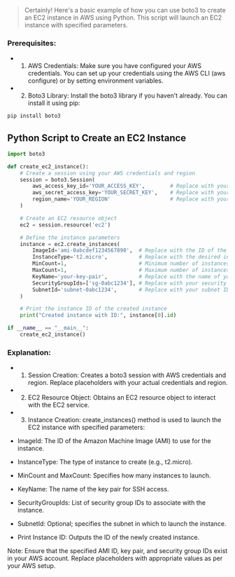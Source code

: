 > Certainly! Here's a basic example of how you can use boto3 to create an EC2 instance in AWS using Python. This script will launch an EC2 instance with specified parameters.
### Prerequisites:
- 1. AWS Credentials: Make sure you have configured your AWS credentials. You can set up your credentials using the AWS CLI (aws configure) or by setting environment variables.
- 2. Boto3 Library: Install the boto3 library if you haven’t already. You can install it using pip:
```bash
pip install boto3
```

## Python Script to Create an EC2 Instance
```python
import boto3

def create_ec2_instance():
    # Create a session using your AWS credentials and region
    session = boto3.Session(
        aws_access_key_id='YOUR_ACCESS_KEY',        # Replace with your AWS access key
        aws_secret_access_key='YOUR_SECRET_KEY',    # Replace with your AWS secret key
        region_name='YOUR_REGION'                   # Replace with your desired AWS region (e.g., 'us-west-2')
    )

    # Create an EC2 resource object
    ec2 = session.resource('ec2')

    # Define the instance parameters
    instance = ec2.create_instances(
        ImageId='ami-0abcdef1234567890',  # Replace with the ID of the AMI you want to use
        InstanceType='t2.micro',          # Replace with the desired instance type
        MinCount=1,                       # Minimum number of instances to launch
        MaxCount=1,                       # Maximum number of instances to launch
        KeyName='your-key-pair',          # Replace with the name of your key pair
        SecurityGroupIds=['sg-0abc1234'], # Replace with your security group ID
        SubnetId='subnet-0abc1234',       # Replace with your subnet ID (optional)
    )

    # Print the instance ID of the created instance
    print("Created instance with ID:", instance[0].id)

if __name__ == "__main__":
    create_ec2_instance()
```
### Explanation:
- 1. Session Creation: Creates a boto3 session with AWS credentials and region. Replace placeholders with your actual credentials and region.

- 2. EC2 Resource Object: Obtains an EC2 resource object to interact with the EC2 service.

- 3. Instance Creation: create_instances() method is used to launch the EC2 instance with specified parameters:
 - ImageId: The ID of the Amazon Machine Image (AMI) to use for the instance.
 - InstanceType: The type of instance to create (e.g., t2.micro).
 - MinCount and MaxCount: Specifies how many instances to launch.
 - KeyName: The name of the key pair for SSH access.
 - SecurityGroupIds: List of security group IDs to associate with the instance.
 - SubnetId: Optional; specifies the subnet in which to launch the instance.
 - Print Instance ID: Outputs the ID of the newly created instance.

Note:
Ensure that the specified AMI ID, key pair, and security group IDs exist in your AWS account.
Replace placeholders with appropriate values as per your AWS setup.































